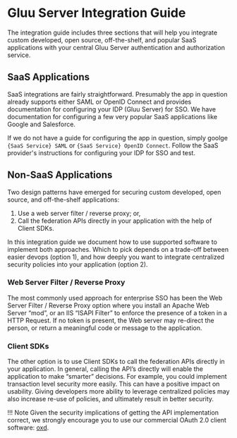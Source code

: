 # Gluu Server Integration Guide

The integration guide includes three sections that will help you integrate custom developed, open source, off-the-shelf, and popular SaaS applications with your central Gluu Server authentication and authorization service.  

## SaaS Applications 
SaaS integrations are fairly straightforward. Presumably the app in question already supports either SAML or OpenID Connect and provides documentation for configuring your IDP (Gluu Server) for SSO. We have documentation for configuring a few very popular SaaS applications like Google and Salesforce. 

If we do not have a guide for configuring the app in question, simply goolge `{SaaS Service} SAML` or `{SaaS Service} OpenID Connect`. Follow the SaaS provider's instructions for configuring your IDP for SSO and test. 

## Non-SaaS Applications

Two design patterns have emerged for securing custom developed, open source, and off-the-shelf applications:

1. Use a web server filter / reverse proxy; or,
2. Call the federation APIs directly in your application with the help of Client SDKs.

In this integration guide we document how to use supported software to implement both approaches. Which to pick depends on a trade-off between easier devops (option 1), and how deeply you want to integrate centralized security policies into your application (option 2).

### Web Server Filter / Reverse Proxy
The most commonly used approach for enterprise SSO has been the Web Server Filter / Reverse Proxy option where you install an Apache Web Server “mod”, or an IIS “ISAPI Filter” to enforce the presence of a token in a HTTP Request. If no token is present, the Web server may re-direct the person, or return a meaningful code or message to the application. 

### Client SDKs
The other option is to use Client SDKs to call the federation APIs directly in your application. In general, calling the API’s directly will enable the application to make “smarter” decisions. For example, you could implement transaction level security more easily. This can have a positive impact on usability. Giving developers more ability to leverage centralized policies may also increase re-use of policies, and ultimately result in better security.

!!! Note
    Given the security implications of getting the API implementation correct, we strongly encourage you to use our commercial OAuth 2.0 client software: [oxd](./oauth2/). 
    
